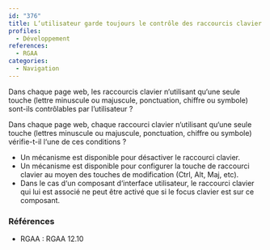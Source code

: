 ```yaml
---
id: "376"
title: L‘utilisateur garde toujours le contrôle des raccourcis clavier.
profiles:
  - Développement
references:
  - RGAA
categories:
  - Navigation
---
```


Dans chaque page web, les raccourcis clavier n‘utilisant qu‘une seule touche (lettre minuscule ou majuscule, ponctuation, chiffre ou symbole) sont-ils contrôlables par l’utilisateur ?

Dans chaque page web, chaque raccourci clavier n‘utilisant qu‘une seule touche (lettres minuscule ou majuscule, ponctuation, chiffre ou symbole) vérifie-t-il l‘une de ces conditions ?
* Un mécanisme est disponible pour désactiver le raccourci clavier.
* Un mécanisme est disponible pour configurer la touche de raccourci clavier au moyen des touches de modification (Ctrl, Alt, Maj, etc).
* Dans le cas d‘un composant d‘interface utilisateur, le raccourci clavier qui lui est associé ne peut être activé que si le focus clavier est sur ce composant.


### Références

*   RGAA : RGAA 12.10
